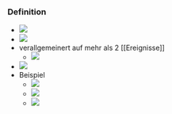 ### Definition
+ ![](../../z_images/Pasted%20image%2020221111210330.png)
+ ![](../../z_images/Pasted%20image%2020221111210501.png)
+ verallgemeinert auf mehr als 2 [[Ereignisse]]
	+ ![](../../z_images/Pasted%20image%2020221111210811.png)
+ ![](../../z_images/Pasted%20image%2020221111210848.png)
+ Beispiel
	+ ![](../../z_images/Pasted%20image%2020221111210901.png)
	+ ![](../../z_images/Pasted%20image%2020221111211508.png)
	+ ![](../../z_images/Pasted%20image%2020221111211522.png)
